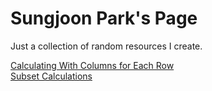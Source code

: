 # Sungjoon Park's Page
Just a collection of random resources I create.

[Calculating With Columns for Each Row](https://sjp117.github.io/posts/calculating_with_columns/calculating_with_columns.html)
<br>
[Subset Calculations](https://sjp117.github.io/posts/subset_calculation/subset_calculation.html)